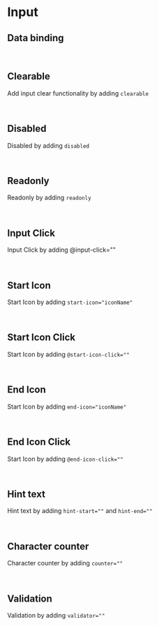 # Input

## Data binding

<hhl-live-editor title="" htmlCode='
      <template>
      <H_row>
            <H_inputText v-model="txt" label="Text input"></H_inputText>
      </H_row>
      </template>
      <script>
            const txt = ref("Data binding");
            return {txt}
      </script>
'>
</hhl-live-editor>

<br>

## Clearable

Add input clear functionality by adding `clearable`

<hhl-live-editor title="" htmlCode='
      <template>
      <H_row>
            <H_inputText clearable v-model="txt" label="Text input"></H_inputText>
      </H_row>
      </template>
      <script>
            const txt = ref("clearable");
            return {txt}
      </script>
'>
</hhl-live-editor>

<br>

## Disabled

Disabled by adding `disabled`

<hhl-live-editor title="" htmlCode='
      <template>
      <H_row>
            <H_inputText disabled v-model="txt" label="Text input"></H_inputText>
      </H_row>
      </template>
      <script>
            const txt = ref("disabled");
            return {txt}
      </script>
'>
</hhl-live-editor>

<br>

## Readonly

Readonly by adding `readonly`

<hhl-live-editor title="" htmlCode='
      <template>
      <H_row>
            <H_inputText readonly v-model="txt" label="Text input"></H_inputText>
      </H_row>
      </template>
      <script>
            const txt = ref("Readonly");
            return {txt}
      </script>
'>
</hhl-live-editor>

<br>

## Input Click

Input Click by adding @input-click=""

<hhl-live-editor title="" htmlCode='
      <template>
      <H_row>
            <H_inputText @input-click="click(txt)" v-model="txt" label="Text input"></H_inputText>
      </H_row>
      </template>
      <script>
            const txt = ref("Input Click");
            function click(e) {
                  alert(e);
            }
            return {txt, click}
      </script>
'>
</hhl-live-editor>

<br>

## Start Icon

Start Icon by adding `start-icon="iconName"`

<hhl-live-editor title="" htmlCode='
      <template>
      <H_row>
            <H_inputText start-icon="mail"  v-model="txt" label="Text input"></H_inputText>
      </H_row>
      </template>
      <script>
            const txt = ref("Start icon");
            function click(e) {
                  alert(e);
            }
            return {txt, click}
      </script>
'>
</hhl-live-editor>

<br>

## Start Icon Click

Start Icon by adding `@start-icon-click=""`

<hhl-live-editor title="" htmlCode='
      <template>
      <H_row>
            <H_inputText @start-icon-click="click(txt)" start-icon="mail"  v-model="txt" label="Text input"></H_inputText>
      </H_row>
      </template>
      <script>
            const txt = ref("Start icon click");
            function click(e) {
                  alert(e);
            }
            return {txt, click}
      </script>
'>
</hhl-live-editor>

<br>

## End Icon

Start Icon by adding `end-icon="iconName"`

<hhl-live-editor title="" htmlCode='
      <template>
      <H_row>
            <H_inputText end-icon="mail"  v-model="txt" label="Text input"></H_inputText>
      </H_row>
      </template>
      <script>
            const txt = ref("End icon");
            function click(e) {
                  alert(e);
            }
            return {txt, click}
      </script>
'>
</hhl-live-editor>

<br>

## End Icon Click

Start Icon by adding `@end-icon-click=""`

<hhl-live-editor title="" htmlCode='
      <template>
      <H_row>
            <H_inputText @end-icon-click="click(txt)" end-icon="mail"  v-model="txt" label="Text input"></H_inputText>
      </H_row>
      </template>
      <script>
            const txt = ref("End icon click");
            function click(e) {
                  alert(e);
            }
            return {txt, click}
      </script>
'>
</hhl-live-editor>

<br>

## Hint text

Hint text by adding `hint-start=""` and `hint-end=""`

<hhl-live-editor title="" htmlCode='
      <template>
      <H_row>
            <H_inputText hint-start="hint-start." hint-end="hint-end."  v-model="txt" label="Text input"></H_inputText>
      </H_row>
      </template>
      <script>
            const txt = ref("Hint");
            return {txt}
      </script>
'>
</hhl-live-editor>

<br>

## Character counter

Character counter by adding `counter=""`

<hhl-live-editor title="" htmlCode='
      <template>
      <H_row>
            <H_inputText counter="10"  v-model="txt" label="Text input"></H_inputText>
      </H_row>
      </template>
      <script>
            const txt = ref("Counter.");
            function click(e) {
                  alert(e);
            }
            return {txt, click}
      </script>
'>
</hhl-live-editor>

<br>

## Validation

Validation by adding `validator=""`

<hhl-live-editor title="" htmlCode='
      <template>
      <H_col align="strech" gap="30px">
      <H_inputText v-model="txt" label="required" :validator="[v.required]"></H_inputText>
      <H_inputText v-model="txt" label="email" :validator="[v.email]"></H_inputText>
      <H_inputText v-model="txt" label="strMin(5)" :validator="[v.strMin(5)]"></H_inputText>
      <H_inputText v-model="txt" label="strMax(8)" :validator="[v.strMax(8)]"></H_inputText>
      </H_col>
      </template>
      <script>
      // import { validator } from "components/utils/validator";
      const {validator} = fakeImport;
      const txt = ref("");
      const v = validator;
      function click(e) {
      alert(e);
      }
      return {txt, click, v}
      </script>
'>
</hhl-live-editor>

<br>
